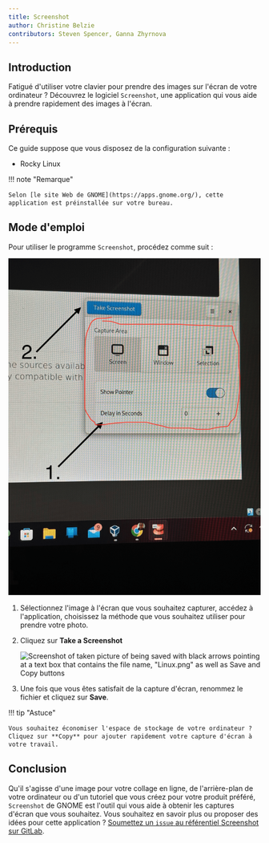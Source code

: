```yaml
---
title: Screenshot
author: Christine Belzie
contributors: Steven Spencer, Ganna Zhyrnova
---
```


## Introduction

Fatigué d'utiliser votre clavier pour prendre des images sur l'écran de votre ordinateur ? Découvrez le logiciel `Screenshot`, une application qui vous aide à prendre rapidement des images à l'écran.

## Prérequis

Ce guide suppose que vous disposez de la configuration suivante :

- Rocky Linux

!!! note "Remarque"

```
Selon [le site Web de GNOME](https://apps.gnome.org/), cette application est préinstallée sur votre bureau.
```

## Mode d'emploi

Pour utiliser le programme `Screenshot`, procédez comme suit :

![Screenshot of image being taken by the application with the options present](images/screenshot-01.png)

1. Sélectionnez l'image à l'écran que vous souhaitez capturer, accédez à l'application, choisissez la méthode que vous souhaitez utiliser pour prendre votre photo.

2. Cliquez sur **Take a Screenshot**

    ![Screenshot of taken picture of being saved with black arrows pointing at a text box that contains the file name, "Linux.png" as well as Save and Copy buttons](images/screenshot-02.png)

3. Une fois que vous êtes satisfait de la capture d'écran, renommez le fichier et cliquez sur **Save**.

!!! tip "Astuce"

```
Vous souhaitez économiser l'espace de stockage de votre ordinateur ? Cliquez sur **Copy** pour ajouter rapidement votre capture d'écran à votre travail.
```

## Conclusion

Qu'il s'agisse d'une image pour votre collage en ligne, de l'arrière-plan de votre ordinateur ou d'un tutoriel que vous créez pour votre produit préféré, `Screenshot` de GNOME est l'outil qui vous aide à obtenir les captures d'écran que vous souhaitez. Vous souhaitez en savoir plus ou proposer des idées pour cette application ? [Soumettez un `issue` au référentiel Screenshot sur GitLab](https://gitlab.gnome.org/gnumdk/screenshot/-/issues).
